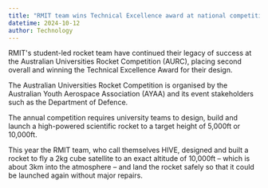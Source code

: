 ```yaml
---
title: "RMIT team wins Technical Excellence award at national competition"
datetime: 2024-10-12
author: Technology
---
```


RMIT's student-led rocket team have continued their legacy of success at the Australian Universities Rocket Competition (AURC), placing second overall and winning the Technical Excellence Award for their design.

The Australian Universities Rocket Competition is organised by the Australian Youth Aerospace Association (AYAA) and its event stakeholders such as the Department of Defence. 

The annual competition requires university teams to design, build and launch a high-powered scientific rocket to a target height of 5,000ft or 10,000ft. 

This year the RMIT team, who call themselves HIVE, designed and built a rocket to fly a 2kg cube satellite to an exact altitude of 10,000ft – which is about 3km into the atmosphere – and land the rocket safely so that it could be launched again without major repairs. 